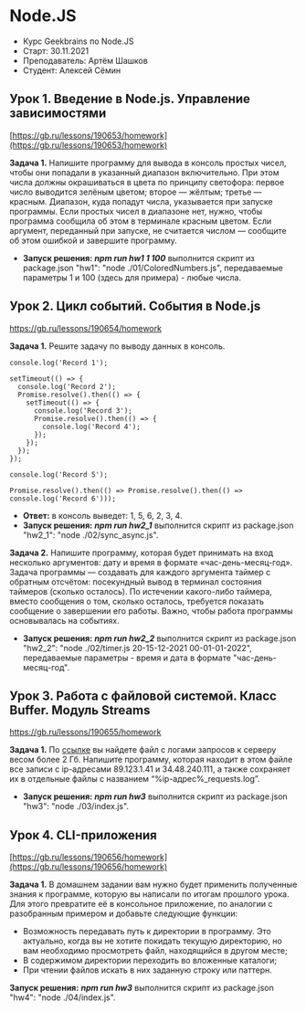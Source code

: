 # Node.JS
- Курс Geekbrains по Node.JS
- Старт: 30.11.2021
- Преподаватель: Артём Шашков
- Студент: Алексей Сёмин

## Урок 1. Введение в Node.js. Управление зависимостями
[https://gb.ru/lessons/190653/homework](https://gb.ru/lessons/190653/homework)

**Задача 1.** Напишите программу для вывода в консоль простых чисел, чтобы они попадали в указанный диапазон включительно. При этом числа должны окрашиваться в цвета по принципу светофора:
первое число выводится зелёным цветом;
второе — жёлтым;
третье — красным.
Диапазон, куда попадут числа, указывается при запуске программы.
Если простых чисел в диапазоне нет, нужно, чтобы программа сообщила об этом в терминале красным цветом.
Если аргумент, переданный при запуске, не считается числом — сообщите об этом ошибкой и завершите программу.
- **Запуск решения:**
_**npm run hw1 1 100**_ выполнится скрипт из package.json "hw1": "node ./01/ColoredNumbers.js", передаваемые параметры 1 и 100 (здесь для примера) - любые числа.

## Урок 2. Цикл событий. События в Node.js
[https://gb.ru/lessons/190654/homework
](https://gb.ru/lessons/190654/homework)

**Задача 1.** Решите задачу по выводу данных в консоль.
```
console.log('Record 1');

setTimeout(() => {
  console.log('Record 2');
  Promise.resolve().then(() => {
    setTimeout(() => {
      сonsole.log('Record 3');
      Promise.resolve().then(() => {
        console.log('Record 4');
      });       
    });
  });       
});

console.log('Record 5');

Promise.resolve().then(() => Promise.resolve().then(() => console.log('Record 6')));
```
- **Ответ:** в консоль выведет: 1, 5, 6, 2, 3, 4.
- **Запуск решения:**
  _**npm run hw2_1**_ выполнится скрипт из package.json "hw2_1": "node ./02/sync_async.js".

**Задача 2.** Напишите программу, которая будет принимать на вход несколько аргументов: дату и время в формате «час-день-месяц-год». Задача программы — создавать для каждого аргумента таймер с обратным отсчётом: посекундный вывод в терминал состояния таймеров (сколько осталось). По истечении какого-либо таймера, вместо сообщения о том, сколько осталось, требуется показать сообщение о завершении его работы. Важно, чтобы работа программы основывалась на событиях.
- **Запуск решения:**
  _**npm run hw2_2**_ выполнится скрипт из package.json "hw2_2": "node ./02/timer.js 20-15-12-2021 00-01-01-2022", передаваемые параметры - время и дата в формате "час-день-месяц-год".

## Урок 3. Работа с файловой системой. Класс Buffer. Модуль Streams
[https://gb.ru/lessons/190655/homework
](https://gb.ru/lessons/190655/homework)

**Задача 1.** По [ссылке](https://drive.google.com/file/d/1A8B0eDEagkO6XlpJAinsk8_9qQTsnVly/view) вы найдете файл с логами запросов к серверу весом более 2 Гб. Напишите программу, которая находит в этом файле все записи с ip-адресами 89.123.1.41 и 34.48.240.111, а также сохраняет их в отдельные файлы с названием “%ip-адрес%_requests.log”.
- **Запуск решения:**
  _**npm run hw3**_ выполнится скрипт из package.json "hw3": "node ./03/index.js".

## Урок 4. CLI-приложения
[https://gb.ru/lessons/190656/homework](https://gb.ru/lessons/190656/homework)

**Задача 1.** В домашнем задании вам нужно будет применить полученные знания к программе, которую вы написали по итогам прошлого урока.
Для этого превратите её в консольное приложение, по аналогии с разобранным примером и добавьте следующие функции:
* Возможность передавать путь к директории в программу. Это актуально, когда вы не хотите покидать текущую директорию, но вам необходимо просмотреть файл, находящийся в другом месте;
* В содержимом директории переходить во вложенные каталоги;
* При чтении файлов искать в них заданную строку или паттерн.

**Запуск решения:**
    _**npm run hw3**_ выполнится скрипт из package.json "hw4": "node ./04/index.js".
